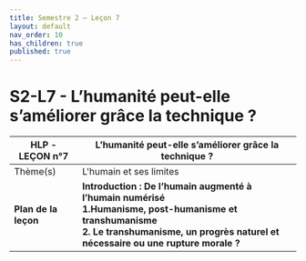 ```yaml
---
title: Semestre 2 – Leçon 7
layout: default
nav_order: 10
has_children: true
published: true
---
```

# S2-L7 - L’humanité peut-elle s’améliorer grâce la technique ? 


| HLP - LEÇON n°7      | L’humanité peut-elle s’améliorer grâce la technique ?    |
| -------------------- | ------------------------ |
| Thème(s)             | L'humain et ses limites         |
| **Plan de la leçon** | **Introduction : De l’humain augmenté à l’humain numérisé<br />1.Humanisme, post-humanisme et transhumanisme<br />2. Le transhumanisme, un progrès naturel et nécessaire ou une rupture morale ?** |
